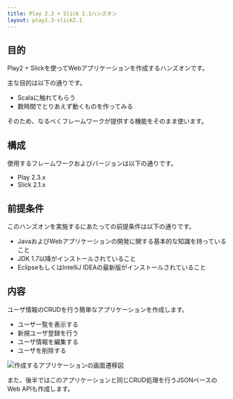 ```yaml
---
title: Play 2.3 + Slick 2.1ハンズオン
layout: play2.3-slick2.1
---
```


## 目的

Play2 + Slickを使ってWebアプリケーションを作成するハンズオンです。

主な目的は以下の通りです。

* Scalaに触れてもらう
* 数時間でとりあえず動くものを作ってみる

そのため、なるべくフレームワークが提供する機能をそのまま使います。

## 構成

使用するフレームワークおよびバージョンは以下の通りです。

* Play 2.3.x
* Slick 2.1.x

## 前提条件

このハンズオンを実施するにあたっての前提条件は以下の通りです。

* JavaおよびWebアプリケーションの開発に関する基本的な知識を持っていること
* JDK 1.7以降がインストールされていること
* EclipseもしくはIntelliJ IDEAの最新版がインストールされていること

## 内容

ユーザ情報のCRUDを行う簡単なアプリケーションを作成します。

* ユーザ一覧を表示する
* 新規ユーザ登録を行う
* ユーザ情報を編集する
* ユーザを削除する

![作成するアプリケーションの画面遷移図](../images/play2.3-slick2.1/flow.png)

また、後半ではこのアプリケーションと同じCRUD処理を行うJSONベースのWeb APIも作成します。
